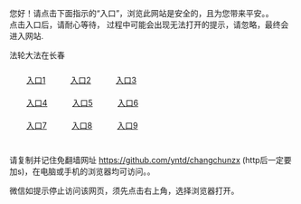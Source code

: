 您好！请点击下面指示的“入口”，浏览此网站是安全的，且为您带来平安。。 <br/>
点击入口后，请耐心等待， 过程中可能会出现无法打开的提示，请忽略，最终会进入网站. </br>

法轮大法在长春<br/>
<div style="padding:10px"><a style="margin:20px" target="_blank" href="https://dxo911rqwmqzu.cloudfront.net/2Qpsp?jnpolyjp" id="ccLink1" rel="nofollow">入口1</a> <a target="_blank" style="margin:20px" href="https://d1uqwftqrst7ka.cloudfront.net/2Qpsp?idyrruxd" id="ccLink2" rel="nofollow">入口2</a> <a style="margin:20px" target="_blank" href="https://d2hgqbpr37v4cx.cloudfront.net/2Qpsp?ikkfucx" id="ccLink3" rel="nofollow">入口3</a></div>

<div style="padding:10px" ><a style="margin:20px" target="_blank" href="https://dxo911rqwmqzu.cloudfront.net/2Qpsp?jnpolyjp" id="ccLink4" rel="nofollow">入口4</a> <a style="margin:20px" href="https://d1uqwftqrst7ka.cloudfront.net/2Qpsp?idyrruxd" target="_blank" id="ccLink5" rel="nofollow">入口5</a> <a style="margin:20px" href="https://d2hgqbpr37v4cx.cloudfront.net/2Qpsp?ikkfucx" target="_blank" id="ccLink6" rel="nofollow">入口6</a></div>

<div style="padding:10px"><a style="margin:20px" target="_blank" href="https://dxo911rqwmqzu.cloudfront.net/2Qpsp?jnpolyjp" id="ccLink7" rel="nofollow">入口7</a> <a style="margin:20px" href="https://d1uqwftqrst7ka.cloudfront.net/2Qpsp?idyrruxd" target="_blank" id="ccLink8" rel="nofollow">入口8</a> <a style="margin:20px" target="_blank" href="https://d2hgqbpr37v4cx.cloudfront.net/2Qpsp?ikkfucx" id="ccLink9" rel="nofollow">入口9</a></div>

<br/>



请复制并记住免翻墙网址 https://github.com/yntd/changchunzx (http后一定要加s)，在电脑或手机的浏览器均可访问。。<br/>

微信如提示停止访问该网页，须先点击右上角，选择浏览器打开。
